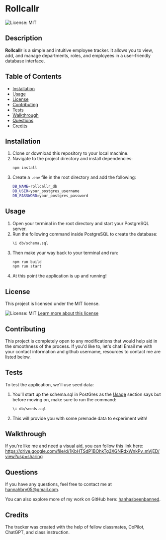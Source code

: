 
# Rollcallr
  ![License: MIT](https://img.shields.io/badge/License-MIT-yellow.svg)

  ## Description 
  **Rollcallr** is a simple and intuitive employee tracker. It allows you to view, add, and manage departments, roles, and employees in a user-friendly database interface.  

 ## Table of Contents 
- [Installation](#installation) 
- [Usage](#usage)
- [License](#license)
- [Contributing](#contributing)
- [Tests](#tests)
- [Walkthrough](#walkthrough)
- [Questions](#questions)
- [Credits](#credits)
  
## Installation 
1. Clone or download this repository to your local machine.  
2. Navigate to the project directory and install dependencies:  
   ```bash
   npm install
3. Create a `.env` file in the root directory and add the following:
    ```bash
   DB_NAME=rollcallr_db  
   DB_USER=your_postgres_username  
   DB_PASSWORD=your_postgres_password

## Usage 
1. Open your terminal in the root directory and start your PostgreSQL server.
2. Run the following command inside PostgreSQL to create the database:
   ```bash
   \i db/schema.sql
3. Then make your way back to your terminal and run:
   ```bash
   npm run build
   npm run start
4. At this point the application is up and running!


## License
This project is licensed under the MIT license.

![License: MIT](https://img.shields.io/badge/License-MIT-yellow.svg)
[Learn more about this license](https://opensource.org/licenses/MIT)

  ## Contributing
  This project is completely open to any modifications that would help aid in the smoothness of the process. If you'd like to, let's chat! Email me with your contact information and github username, resources to contact me are listed below.

  ## Tests
  To test the application, we'll use seed data: 
1. You'll start up the schema.sql in PostGres as the [Usage](#usage) section says but before moving on, make sure to run the command:
    ```bash
    \i db/seeds.sql 
2. This will provide you with some premade data to experiment with!

  ## Walkthrough
  If you're like me and need a visual aid, you can follow this link here:
  https://drive.google.com/file/d/1KbHTSdP1BOhkTg3XGNRdxWnkPv_mVjED/view?usp=sharing

  ## Questions
  If you have any questions, feel free to contact me at [hannahbry05@gmail.com](mailto:hannahbry05@gmail.com).
  
  You can also explore more of my work on GitHub here: [hanhasbeenbanned](https://github.com/hanhasbeenbanned).

  ## Credits 
  The tracker was created with the help of fellow classmates, CoPilot, ChatGPT, and class instruction.
  

